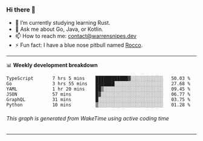 ### Hi there 👋

- 🌱 I’m currently studying learning Rust.
- 💬 Ask me about Go, Java, or Kotlin.
- 📫 How to reach me: contact@warrensnipes.dev
- ⚡ Fun fact: I have a blue nose pitbull named [Rocco](https://i.imgur.com/iLsSCKu.jpg).

-------

📊 **Weekly development breakdown**
<!--START_SECTION:waka-->

```text
TypeScript       7 hrs 5 mins    ████████████▓░░░░░░░░░░░░   50.03 %
Go               3 hrs 55 mins   ███████░░░░░░░░░░░░░░░░░░   27.68 %
YAML             1 hr 20 mins    ██▒░░░░░░░░░░░░░░░░░░░░░░   09.45 %
JSON             57 mins         █▓░░░░░░░░░░░░░░░░░░░░░░░   06.77 %
GraphQL          31 mins         █░░░░░░░░░░░░░░░░░░░░░░░░   03.75 %
Python           10 mins         ▒░░░░░░░░░░░░░░░░░░░░░░░░   01.28 %
```

<!--END_SECTION:waka-->
###### *This graph is generated from WakeTime using active coding time*
-------

